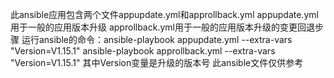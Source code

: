 此ansible应用包含两个文件appupdate.yml和approllback.yml
appupdate.yml用于一般的应用版本升级
approllback.yml用于一般的应用版本升级的变更回退步骤
运行ansible的命令：ansible-playbook appupdate.yml --extra-vars "Version=V1.15.1"
                   ansible-playbook approllback.yml --extra-vars "Version=V1.15.1"
其中Version变量是升级的版本号
此ansible文件仅供参考
